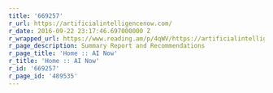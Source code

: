 ```yaml
---
title: '669257'
r_url: https://artificialintelligencenow.com/
r_date: 2016-09-22 23:17:46.697000000 Z
r_wrapped_url: https://www.reading.am/p/4qWV/https://artificialintelligencenow.com/
r_page_description: Summary Report and Recommendations
r_page_title: 'Home :: AI Now'
r_title: 'Home :: AI Now'
r_id: '669257'
r_page_id: '489535'
---
```


